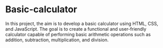 # Basic-calculator
In this project, the aim is to develop a basic calculator using HTML, CSS, and JavaScript. The goal is to create a functional and user-friendly calculator capable of performing basic arithmetic operations such as addition, subtraction, multiplication, and division. 
